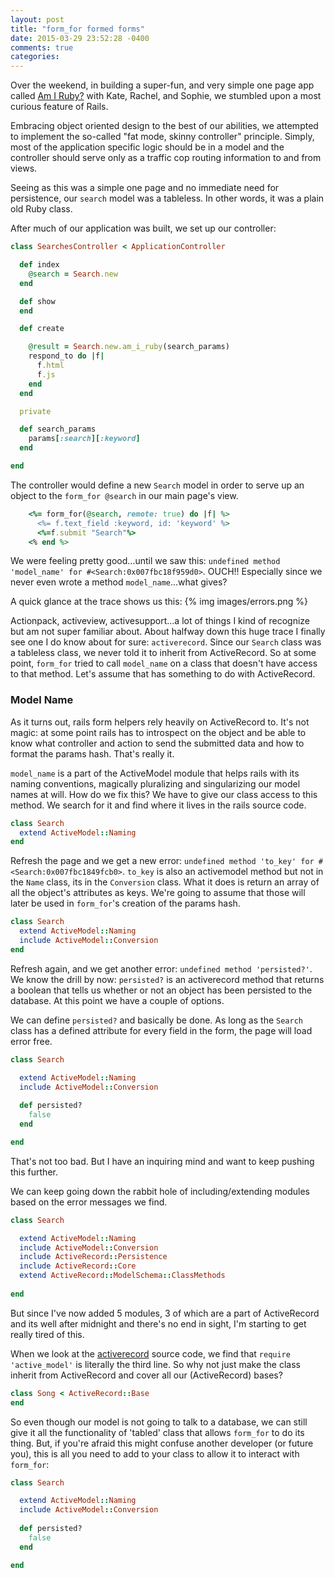 ```yaml
---
layout: post
title: "form_for formed forms"
date: 2015-03-29 23:52:28 -0400
comments: true
categories: 
---
```

Over the weekend, in building a super-fun, and very simple one page app called [Am I Ruby?](http://www.amiruby) with Kate, Rachel, and Sophie, we stumbled upon a most curious feature of Rails.

Embracing object oriented design to the best of our abilities, we attempted to implement the so-called "fat mode, skinny controller" principle. Simply, most of the application specific logic should be in a model and the controller should serve only as a traffic cop routing information to and from views.

Seeing as this was a simple one page and no immediate need for persistence, our `search` model was a tableless. In other words, it was a plain old Ruby class.

After much of our application was built, we set up our controller: 
``` ruby
class SearchesController < ApplicationController

  def index
    @search = Search.new
  end

  def show
  end

  def create

    @result = Search.new.am_i_ruby(search_params)    
    respond_to do |f|
      f.html
      f.js 
    end
  end

  private

  def search_params
    params[:search][:keyword]
  end

end
```
The controller would define a new `Search` model in order to serve up an object to the `form_for @search` in our main page's view.
``` ruby
    <%= form_for(@search, remote: true) do |f| %>
      <%= f.text_field :keyword, id: 'keyword' %>
      <%=f.submit "Search"%>
    <% end %>
```
We were feeling pretty good...until we saw this: `undefined method 'model_name' for #<Search:0x007fbc18f959d0>`. OUCH!! Especially since we never even wrote a method `model_name`...what gives?

A quick glance at the trace shows us this:
{% img images/errors.png %}

Actionpack, activeview, activesupport...a lot of things I kind of recognize but am not super familiar about. About halfway down this huge trace I finally see one I do know about for sure: `activerecord`. Since our `Search` class was a tableless class, we never told it to inherit from ActiveRecord. So at some point, `form_for` tried to call `model_name` on a class that doesn't have access to that method. Let's assume that has something to do with ActiveRecord.

### Model Name ###
As it turns out, rails form helpers rely heavily on ActiveRecord to. It's not magic: at some point rails has to introspect on the object and be able to know what controller and action to send the submitted data and how to format the params hash. That's really it.

`model_name` is a part of the ActiveModel module that helps rails with its naming conventions, magically pluralizing and singularizing our model names at will. How do we fix this? We have to give our class access to this method. We search for it and find where it lives in the rails source code.
```ruby
class Search
  extend ActiveModel::Naming
end
```
Refresh the page and we get a new error: `undefined method 'to_key' for #<Search:0x007fbc1849fcb0>`. `to_key` is also an activemodel method but not in the `Name` class, its in the `Conversion` class. What it does is return an array of all the object's attributes as keys. We're going to assume that those will later be used in `form_for`'s creation of the params hash.

```ruby
class Search
  extend ActiveModel::Naming
  include ActiveModel::Conversion
end
```
Refresh again, and we get another error: `undefined method 'persisted?'`. We know the drill by now: `persisted?` is an activerecord method that returns a boolean that tells us whether or not an object has been persisted to the database. At this point we have a couple of options.

We can define `persisted?` and basically be done. As long as the `Search` class has a defined attribute for every field in the form, the page will load error free.
``` ruby
class Search

  extend ActiveModel::Naming
  include ActiveModel::Conversion
  
  def persisted?
    false
  end

end
```
That's not too bad. But I have an inquiring mind and want to keep pushing this further.

We can keep going down the rabbit hole of including/extending modules based on the error messages we find.
```ruby
class Search

  extend ActiveModel::Naming
  include ActiveModel::Conversion
  include ActiveRecord::Persistence
  include ActiveRecord::Core
  extend ActiveRecord::ModelSchema::ClassMethods
  
end
```
But since I've now added 5 modules, 3 of which are a part of ActiveRecord and its well after midnight and there's no end in sight, I'm starting to get really tired of this.

When we look at the [activerecord](https://github.com/rails/rails/blob/master/activerecord/lib/active_record.rb) source code, we find that `require 'active_model'` is literally the third line. So why not just make the class inherit from ActiveRecord and cover all our (ActiveRecord) bases?
```ruby
class Song < ActiveRecord::Base  
end
```
So even though our model is not going to talk to a database, we can still give it all the functionality of 'tabled' class that allows `form_for` to do its thing. But, if you're afraid this might confuse another developer (or future you), this is all you need to add to your class to allow it to interact with `form_for`:
``` ruby
class Search

  extend ActiveModel::Naming
  include ActiveModel::Conversion
  
  def persisted?
    false
  end

end
```